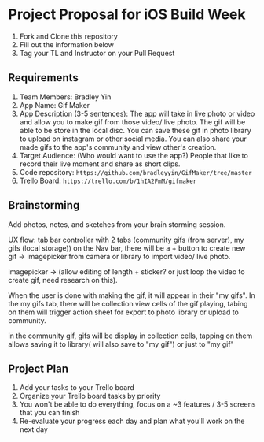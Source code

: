 # Project Proposal for iOS Build Week

1. Fork and Clone this repository
2. Fill out the information below
3. Tag your TL and Instructor on your Pull Request

## Requirements

1. Team Members:
    Bradley Yin
2. App Name: 
    Gif Maker
3. App Description (3-5 sentences):
    The app will take in live photo or video and allow you to make gif from those video/ live photo. The gif will be able to be store in the local disc. You can save these gif in photo library to upload on instagram or other social media. You can also share your made gifs to the app's community and view other's creation.
4. Target Audience: (Who would want to use the app?)
    People that like to record their live moment and share as short clips.
5. Code repository: `https://github.com/bradleyyin/GifMaker/tree/master`
6. Trello Board: `https://trello.com/b/1hIA2FmM/gifmaker`

## Brainstorming

Add photos, notes, and sketches from your brain storming session. 

UX flow: tab bar controller with 2 tabs (community gifs (from server), my gifs (local storage))
on the Nav bar, there will be a + button to create new gif -> imagepicker from camera or library to import video/ live photo.

imagepicker -> (allow editing of length + sticker? or just loop the video to create gif, need research on this). 

When the user is done with making the gif, it will appear in their "my gifs". In the my gifs tab, there will be collection view cells of the gif playing, tabing on them will trigger action sheet for export to photo library or upload to community.

in the community gif, gifs will be display in collection cells, tapping on them allows saving it to library( will also save to "my gif") or just to "my gif"

## Project Plan
1. Add your tasks to your Trello board
2. Organize your Trello board tasks by priority
3. You won't be able to do everything, focus on a ~3 features / 3-5 screens that you can finish
4. Re-evaluate your progress each day and plan what you'll work on the next day
